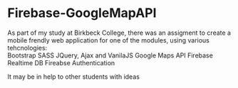 # Firebase-GoogleMapAPI
 
As part of my study at Birkbeck College, there was an assigment to create a mobile frendly web application for one of the modules, using various tehcnologies:<br>
  Bootstrap SASS
  JQuery, Ajax and VanilaJS
  Google Maps API
  Firebase Realtime DB 
  Fireabse Authentication
  
  It may be in help to other students with ideas
